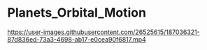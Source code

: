 # Planets_Orbital_Motion


https://user-images.githubusercontent.com/26525615/187036321-87d836ed-73a3-4698-ab17-e0cea90f6817.mp4







